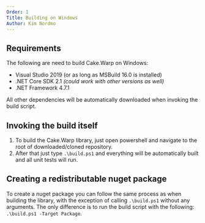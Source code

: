 ```yaml
---
Order: 1
Title: Building on Windows
Author: Kim Nordmo
---
```


## Requirements

The following are need to build Cake.Warp on Windows:

- Visual Studio 2019 (or as long as MSBuild 16.0 is installed)
- .NET Core SDK 2.1 *(could work with other versions as well)*
- .NET Framework 4.7.1

All other dependencies will be automatically downloaded when invoking the build script.

## Invoking the build itself

1. To build the Cake.Warp library, just open powershell and navigate to the root of
downloaded/cloned repository.
2. After that just type `.\build.ps1` and everything will be automatically built and all unit tests
will run.

## Creating a redistributable nuget package

To create a nuget package you can follow the same process as when building the library,
with the exception of calling `.\build.ps1` without any arguments.
The only difference is to run the build script with the following: `.\build.ps1 -Target Package`.
